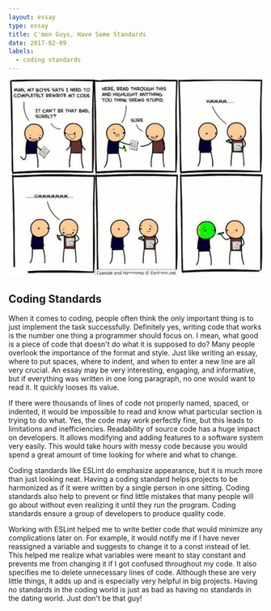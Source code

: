 ```yaml
---
layout: essay
type: essay
title: C'mon Guys, Have Some Standards
date: 2017-02-09
labels:
  - coding standards
---
```


<img class="ui medium left floated image" src="../images/code-review-2.jpg">

## Coding Standards

When it comes to coding, people often think the only important thing is to just implement the task successfully. Definitely yes, writing code that works is the number one thing a programmer should focus on. I mean, what good is a piece of code that doesn't do what it is supposed to do? Many people overlook the importance of the format and style. Just like writing an essay, where to put spaces, where to indent, and when to enter a new line are all very crucial. An essay may be very interesting, engaging, and informative, but if everything was written in one long paragraph, no one would want to read it. It quickly looses its value.

If there were thousands of lines of code not properly named, spaced, or indented, it would be impossible to read and know what particular section is trying to do what. Yes, the code may work perfectly fine, but this leads to limitations and inefficiencies. Readability of source code has a huge impact on developers. It allows modifying and adding features to a software system very easily. This would take hours with messy code because you would spend a great amount of time looking for where and what to change. 

Coding standards like ESLint do emphasize appearance, but it is much more than just looking neat. Having a coding standard helps projects to be harmonized as if it were written by a single person in one sitting. Coding standards also help to prevent or find little mistakes that many people will go about without even realizing it until they run the program. Coding standards ensure a group of developers to produce quality code. 

Working with ESLint helped me to write better code that would minimize any complications later on. For example, it would notify me if I have never reassigned a variable and suggests to change it to a const instead of let. This helped me realize what variables were meant to stay constant and prevents me from changing it if I got confused throughout my code. It also specifies me to delete unnecessary lines of code. Although these are very little things, it adds up and is especially very helpful in big projects. Having no standards in the coding world is just as bad as having no standards in the dating world. Just don't be that guy!


